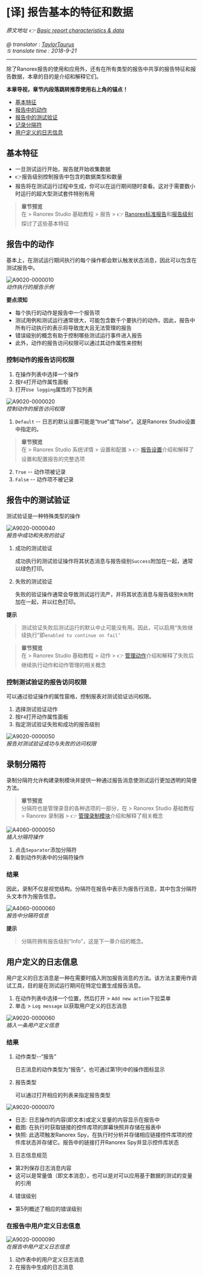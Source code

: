 # [译] 报告基本的特征和数据

*原文地址 👉 [Basic report characteristics & data][0]*

*@ translator : [TaylorTaurus](https://github.com/taylortaurus)*    
*♋ translate time : 2018-9-21*    

---

除了Ranorex报告的使用和应用外，还有在所有类型的报告中共享的报告特征和报告数据，本章的目的是介绍和解释它们。

**本章导视，章节内段落跳转推荐使用右上角的锚点！**

- [基本特征](#基本特征)
- [报告中的动作](#报告中的动作)
- [报告中的测试验证](#报告中的测试验证)
- [记录分隔符](#记录分隔符)
- [用户定义的日志信息](#用户定义的日志信息)

## 基本特征

- 一旦测试运行开始，报告就开始收集数据
- 👉报告级别控制报告中包含的数据类型和数量
- 报告将在测试运行过程中生成，你可以在运行期间随时查看。这对于需要数小时运行的超大型测试套件特别有用

> **章节预览**  
> 在 \> Ranorex Studio 基础教程 \> 报告 \> 👉 [Ranorex标准报告][1]和[报告级别][2]探讨了这些基本特征

## 报告中的动作

基本上，在测试运行期间执行的每个操作都会默认触发状态消息，因此可以包含在测试报告中。

![A9020-0000010](https://gitee.com/taylortaurus/RX_UserGuide_GitBook_Picbed/raw/master/Reporting/A9020-0000010.png)  
*动作执行的报告示例*

**要点须知** 
- 每个执行的动作是报告中一个报告项
- 测试用例和测试运行通常很大，可能包含数千个要执行的动作。因此，报告中所有行动执行的表示将导致庞大且无法管理的报告
- 错误级别的概念有助于控制哪些测试运行事件进入报告
- 此外，动作的报告访问权限可以通过其动作属性来控制

### **控制动作的报告访问权限**

1. 在操作列表中选择一个操作
2. 按`F4`打开动作属性面板
3. 打开`Use logging`属性的下拉列表

![A9020-0000020](https://gitee.com/taylortaurus/RX_UserGuide_GitBook_Picbed/raw/master/Reporting/A9020-0000020.png)  
*控制动作的报告访问权限*  

1. `Default` -- 日志的默认设置可能是“true”或“false”。这是Ranorex Studio设置中指定的。

> **章节预览**  
> 在 \> Ranorex Studio 系统详情 \> 设置和配置 \> 👉 [报告设置][3]介绍和解释了设置和配置报告的完整选项

2. `True` -- 动作项被记录
3. `False` -- 动作项不被记录

## 报告中的测试验证

测试验证是一种特殊类型的操作

![A9020-0000040](https://gitee.com/taylortaurus/RX_UserGuide_GitBook_Picbed/raw/master/Reporting/A9020-0000040.png)  
*报告中成功和失败的验证*  

1. 成功的测试验证

    成功执行的测试验证操作将其状态消息与报告级别`Success`附加在一起，通常以绿色打印。

2. 失败的测试验证

    失败的验证操作通常会导致测试运行流产，并将其状态消息与报告级别`失败`附加在一起，并以红色打印。

**提示**  
> 测试验证失败后测试运行的默认中止可能没有用。因此，可以启用“失败继续执行”即`enabled to continue on fail’`


> **章节预览**  
> 在 \> Ranorex Studio 基础教程 \> 动作 \> 👉 [管理动作][4]介绍和解释了失败后继续执行动作和动作管理的相关概念


### **控制测试验证的报告访问权限**

可以通过验证操作的属性窗格，控制报表对测试验证访问权限。

1. 选择测试验证动作
2. 按`F4`打开动作属性面板
3. 指定测试验证失败和成功的报告级别

![A9020-0000050](https://gitee.com/taylortaurus/RX_UserGuide_GitBook_Picbed/raw/master/Reporting/A9020-0000050.png)  
*报告对测试验证成功与失败的访问权限*  

## 录制分隔符

录制分隔符允许构建录制模块并提供一种通过报告消息使测试运行更加透明的简便方法。

> **章节预览**  
> 分隔符也是管理录音的各种选项的一部分，在 \> Ranorex Studio 基础教程 \> Ranorex 录制器 \> 👉 [管理录制模块][5]介绍和解释了相关概念

![A4060-0000050](https://gitee.com/taylortaurus/RX_UserGuide_GitBook_Picbed/raw/master/Reporting/A4060-0000050.png)  
*插入分隔符操作*  

1. 点击`Separator`添加分隔符
2. 看到动作列表中的分隔符操作

### **结果**

因此，录制不仅是视觉结构。分隔符在报告中表示为报告行消息，其中包含分隔符头文本作为报告信息。

![A4060-0000060](https://gitee.com/taylortaurus/RX_UserGuide_GitBook_Picbed/raw/master/Reporting/A4060-0000060.png)  
*报告中分隔符信息*  

**提示**  
> 分隔符拥有报告级别“Info”，这是下一章介绍的概念。

## 用户定义的日志信息

用户定义的日志消息是一种在需要时插入附加报告消息的方法。该方法主要用作调试工具，目的是在测试运行期间在特定位置生成报告消息。

1. 在动作列表中选择一个位置，然后打开 > `Add new action`下拉菜单
2. 单击 > `Log message` 以获取用户定义的日志消息

![A9020-0000060](https://gitee.com/taylortaurus/RX_UserGuide_GitBook_Picbed/raw/master/Reporting/A9020-0000060.png)  
*插入一条用户定义信息*  

### **结果**

1. 动作类型--“报告”

    日志消息的动作类型为“报告”，也可通过第1列中的操作图标显示

2. 报告类型

    可以通过打开相应的列表来指定报告类型

![A9020-0000070](https://gitee.com/taylortaurus/RX_UserGuide_GitBook_Picbed/raw/master/Reporting/A9020-0000070.png)  

- 日志: 日志操作的内容(即文本)或定义变量的内容显示在报告中
- 截图: 在执行时获取链接的控件库项的屏幕快照并存储在报表中
- 快照: 此选项触发Ranorex Spy，在执行时分析并存储相应链接控件库项的控件库状态并存储它。报告中的链接打开Ranorex Spy并显示控件库状态

3. 日志信息规范
   
- 第2列保存日志消息内容
- 这可以是常量值（即文本消息），也可以是对可以应用基于数据的测试的变量的引用

4. 错误级别

- 第5列概述了相应的错误级别

### **在报告中用户定义日志信息**

![A9020-0000090](https://gitee.com/taylortaurus/RX_UserGuide_GitBook_Picbed/raw/master/Reporting/A9020-0000090.png)  
*在报告中用户定义日志信息*  

1. 动作表中的用户定义日志消息
2. 在报告中生成的日志消息



[0]: https://www.ranorex.com/help/latest/ranorex-studio-fundamentals/reporting/basic-report-characteristics-data/
[1]: .\[译]Ranorex标准报告.html
[2]: .\[译]报告等级概念.html
[3]: ..\\..\\..\\ranorex-studio-system-details/settings-configuration/[译]报告设置.html
[4]: ..\\..\\actions/[译]管理动作.html
[5]: ..\\..\\ranorex-recorder/[译]管理录制模块.html




